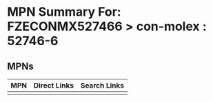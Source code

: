 



# MPN Summary For: FZECONMX527466 > con-molex : 52746-6

## MPNs
  

|MPN|Direct Links|Search Links|
| :--- | :--- | :--- |
||||
